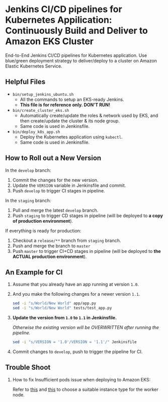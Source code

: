 # Jenkins CI/CD pipelines for Kubernetes Appilication: Continuously Build and Deliver to Amazon EKS Cluster
End-to-End Jenkins CI/CD pipelines for Kubernetes application.
Use blue/green deployment strategy to deliver/deploy to a cluster on Amazon Elastic Kubernetes Service.

## Helpful Files

* `bin/setup_jenkins_ubuntu.sh`
  - All the commands to setup an EKS-ready Jenkins.
  - **This file is for reference only. DON'T RUN!**
* `bin/create_cluster_eks.sh`
  - Automatically create/update the roles & network used by EKS, and then create/update the cluster & its node group.
  - Same code is used in Jenkinsfile.
* `bin/deploy_k8s_app.sh`
  - Deploy the Kubernetes application using `kubectl`.
  - Same code is used in Jenkinsfile.

## How to Roll out a New Version

In the `develop` branch:
1. Commit the changes for the new version.
1. Update the `VERSION` variable in Jenkinsfile and commit.
1. Push `develop` to trigger CI stages in pipeline.

In the `staging` branch:
1. Pull and merge the latest `develop` branch.
1. Push `staging` to trigger CD stages in pipeline (will be deployed to **a copy of production environment**).

If everything is ready for production:
1. Checkout a `release/**` branch from `staging` branch.
1. Push and merge the branch to `master`
1. Push `master` to trigger CI+CD stages in pipeline (will be deployed to **the ACTUAL production environment**).

## An Example for CI

1. Assume that you already have an app running at version `1.0`.
1. And you make the following changes for a newer version `1.1`.
    ```bash
    sed -i "s/World/New World" app/app.py
    sed -i "s/World/New World" tests/test_app.py
    ```
1. **Update the version from `1.0` to `1.1` in Jenkinsfile.**

    _Otherwise the existing version will be OVERWRITTEN after running the pipeline._

    ```bash
    sed -i "s/VERSION = '1.0'/VERSION = '1.1'/" Jenkinsfile
    ```
1. Commit changes to `develop`, push to trigger the pipeline for CI.

## Trouble Shoot

1. How to fix Insufficient pods issue when deploying to Amazon EKS:


    Refer to [this](https://dev.to/wingkwong/how-to-fix-insufficient-pods-issue-when-deploying-to-amazon-eks-d35) and [this](https://github.com/awslabs/amazon-eks-ami/blob/master/files/eni-max-pods.txt) to choose a suitable instance type for the worker node.
